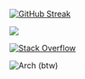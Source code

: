 [![GitHub Streak](https://streak-stats.demolab.com/?user=DenverCoder1)](https://git.io/streak-stats)

<img src="https://myreadme.vercel.app/api/embed/Inglan2?panels=userstatistics,toprepositories,toplanguages"/>

[![Stack Overflow](https://stackoverflow-badge.onrender.com/api/StackOverflowBadge/19296596)
](https://stackoverflow.com/users/19296596/inglan)

![Arch](https://img.shields.io/badge/Arch%20Linux-1793D1?logo=arch-linux&logoColor=fff&style=for-the-badge) (btw)
